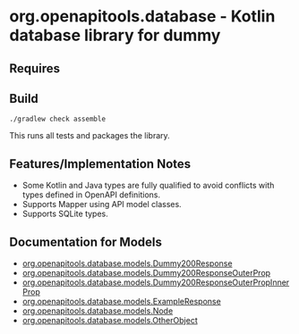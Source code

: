 # org.openapitools.database - Kotlin database library for dummy

## Requires


## Build

```
./gradlew check assemble
```

This runs all tests and packages the library.

## Features/Implementation Notes

* Some Kotlin and Java types are fully qualified to avoid conflicts with types defined in OpenAPI definitions.
* Supports Mapper using API model classes.
* Supports SQLite types.

<a id="documentation-for-models"></a>
## Documentation for Models

 - [org.openapitools.database.models.Dummy200Response](docs/Dummy200Response.md)
 - [org.openapitools.database.models.Dummy200ResponseOuterProp](docs/Dummy200ResponseOuterProp.md)
 - [org.openapitools.database.models.Dummy200ResponseOuterPropInnerProp](docs/Dummy200ResponseOuterPropInnerProp.md)
 - [org.openapitools.database.models.ExampleResponse](docs/ExampleResponse.md)
 - [org.openapitools.database.models.Node](docs/Node.md)
 - [org.openapitools.database.models.OtherObject](docs/OtherObject.md)

